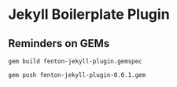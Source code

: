 # Jekyll Boilerplate Plugin

## Reminders on GEMs

    gem build fenton-jekyll-plugin.gemspec

    gem push fenton-jekyll-plugin-0.0.1.gem
